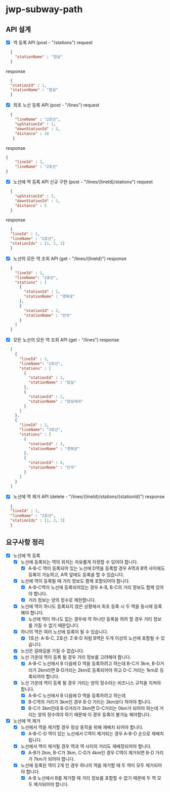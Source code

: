 # jwp-subway-path

## API 설계
- [x] 역 등록 API (post - "/stations")
request
```JSON
  {
    "stationName" : "잠실"
  }
```
response
```JSON
  {
  "stationId" : 1,
  "stationName" : "잠실"
  }
```

- [x] 최초 노선 등록 API (post - "/lines")
request
```JSON
  {
    "lineName" : "2호선",
    "upStationId" : 1,
    "downStationId" : 2,
    "distance" : 10
   }
```
response
````JSON
{
    "lineId" : 1,
    "lineName" : "2호선"
}
````

- [x] 노선에 역 등록 API 신규 구현 (post - "/lines/{lineId}/stations")
request
```JSON
  {
    "upStationId" : 3,
    "downStationId" : 1,
    "distance" : 5
  }
```
response
```JSON
  {
  "lineId" : 1,
  "lineName" : "2호선",
  "stationIds" : [1, 2, 3]
  }
```

- [x] 노선의 모든 역 조회 API (get - "/lines/{lineId}")
response
```JSON
  { 
    "lineId" : 1,
    "lineName": "2호선",
    "stations" : [
      {
        "stationId" : 1,
        "stationName" : "경복궁"
      },
      {
        "stationId" : 2,
        "stationName" : "안국"
      }
    ]
  }
```
- [x] 모든 노선의 모든 역 조회 API (get - "/lines")
response
```JSON
  [
    {
      "lineId" : 1,
      "lineName": "2호선",
      "stations" : [
        {
          "stationId" : 1,
          "stationName" : "잠실"
        },
        {
          "stationId" : 2,
          "stationName" : "잠실새내"
        }
      ]
    },
    {
      "lineId" : 2,
      "lineName": "3호선",
      "stations" : [
        {
          "stationId" : 3,
          "stationName" : "경복궁"
        },
        {
          "stationId" : 4,
          "stationName" : "안국"
        }
      ]
    }
  ]
```

- [x] 노선에 역 제거 API (delete - "/lines/{lineId}/stations/{stationId}")
response
```JSON
  {
  "lineId" : 1,
  "lineName" : "2호선",
  "stationIds" : [1, 2, 3]
  }
```

## 요구사항 정리
- [x] 노선에 역 등록
  - [x] 노선에 등록되는 역의 위치는 자유롭게 지정할 수 있어야 합니다.
    - [x] A-B-C 역이 등록되어 있는 노선에 D역을 등록할 경우 A역과 B역 사이에도 등록이 가능하고, A역 앞에도 등록을 할 수 있습니다.
  - [x] 노선에 역이 등록될 때 거리 정보도 함께 포함되어야 합니다.
    - [x] A-B-C역이 노선에 등록되어있는 경우 A-B, B-C의 거리 정보도 함께 있어야 합니다.
    - [x] 거리 정보는 양의 정수로 제한합니다.
  - [x] 노선에 역이 하나도 등록되지 않은 상황에서 최초 등록 시 두 역을 동시에 등록해야 합니다.
    - [x] 노선에 역이 하나도 없는 경우에 역 하나만 등록을 하려 할 경우 거리 정보를 가질 수 없기 때문입니다.
  - [x] 하나의 역은 여러 노선에 등록이 될 수 있습니다.
    - [x] 1호선: A-B-C, 2호선: Z-B-D 처럼 B역은 두개 이상의 노선에 포함될 수 있습니다.
  - [x] 노선은 갈래길을 가질 수 없습니다.
  - [x] 노선 가운데 역이 등록 될 경우 거리 정보를 고려해야 합니다.
    - [x] A-B-C 노선에서 B 다음에 D 역을 등록하려고 하는데 B-C가 3km, B-D거리가 2km라면 B-D거리는 2km로 등록되어야 하고 D-C 거리는 1km로 등록되어야 합니다.
  - [x] 노선 가운데 역이 등록 될 경우 거리는 양의 정수라는 비즈니스 규칙을 지켜야 합니다.
    - [x] A-B-C 노선에서 B 다음에 D 역을 등록하려고 하는데
    - [x] B-C역의 거리가 3km인 경우 B-D 거리는 3km보다 적어야 합니다.
    - [x] B-C가 3km인데 B-D거리가 3km면 D-C거리는 0km가 되어야 하는데 거리는 양의 정수여야 하기 때문에 이 경우 등록이 불가능 해야합니다.

- [x] 노선에 역 제거
  - [x] 노선에서 역을 제거할 경우 정상 동작을 위해 재배치 되어야 합니다.
    - [x] A-B-C-D 역이 있는 노선에서 C역이 제거되는 경우 A-B-D 순으로 재배치됩니다.
  - [x] 노선에서 역이 제거될 경우 역과 역 사이의 거리도 재배정되어야 합니다.
    - [x] A-B가 2km, B-C가 3km, C-D가 4km인 경우 C역이 제거되면 B-D 거리가 7km가 되어야 합니다.
  - [x] 노선에 등록된 역이 2개 인 경우 하나의 역을 제거할 때 두 역이 모두 제거되어야 합니다.
    - [x] A-B 노선에서 B를 제거할 때 거리 정보를 포함할 수 없기 때문에 두 역 모두 제거되어야 합니다.

